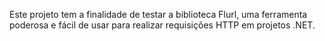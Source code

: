 
Este projeto tem a finalidade de testar a biblioteca Flurl, uma ferramenta poderosa e fácil de usar para realizar requisições HTTP em projetos .NET.
